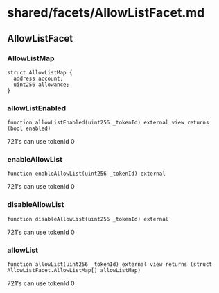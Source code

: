 # shared/facets/AllowListFacet.md

## AllowListFacet

### AllowListMap

```solidity
struct AllowListMap {
  address account;
  uint256 allowance;
}
```

### allowListEnabled

```solidity
function allowListEnabled(uint256 _tokenId) external view returns (bool enabled)
```

721's can use tokenId 0

### enableAllowList

```solidity
function enableAllowList(uint256 _tokenId) external
```

721's can use tokenId 0

### disableAllowList

```solidity
function disableAllowList(uint256 _tokenId) external
```

721's can use tokenId 0

### allowList

```solidity
function allowList(uint256 _tokenId) external view returns (struct AllowListFacet.AllowListMap[] allowListMap)
```

721's can use tokenId 0
